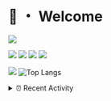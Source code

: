 # 👋 ・ Welcome
![](https://komarev.com/ghpvc/?username=Lorenzo0111)

![](https://img.shields.io/badge/Java-ED8B00?style=for-the-badge&logo=java&logoColor=white)
![](https://img.shields.io/badge/JavaScript-323330?style=for-the-badge&logo=javascript&logoColor=F7DF1E)
![](https://img.shields.io/badge/Node.js-339933?style=for-the-badge&logo=nodedotjs&logoColor=white)
![](https://img.shields.io/badge/React-20232A?style=for-the-badge&logo=react&logoColor=61DAFB)

[![](https://github-readme-stats.vercel.app/api?username=Lorenzo0111&show_icons=true&count_private=true)](https://github.com/Lorenzo0111)
![Top Langs](https://github-readme-stats.vercel.app/api/top-langs/?username=Lorenzo0111&layout=compact)

<details>
<summary>⏰ Recent Activity</summary>

<!--RECENT_ACTIVITY:start-->
1. ![issueClosed] **Issue closed:** [lovell/sharp#3199](https://github.com/lovell/sharp/issues/3199)
2. ![issueOpened] **Issue opened:** [lovell/sharp#3199](https://github.com/lovell/sharp/issues/3199)
3. ![prMerged] **Pull request merged:** [ZombieStriker/QualityArmory#323](https://github.com/ZombieStriker/QualityArmory/pull/323)
4. ![issueClosed] **Issue closed:** [Lorenzo0111/SpigotUpdatesBot#9](https://github.com/Lorenzo0111/SpigotUpdatesBot/issues/9)
5. ![repoCreated] Created new repository [Lorenzo0111/Nova](https://github.com/Lorenzo0111/Nova)
6. ![release] Released [v2.2](https://github.com/Lorenzo0111/RocketPlaceholders/releases/tag/2.2) in [Lorenzo0111/RocketPlaceholders](https://github.com/Lorenzo0111/RocketPlaceholders)
7. ![prClosed] **Pull request closed:** [Lorenzo0111/RocketPlaceholders#83](https://github.com/Lorenzo0111/RocketPlaceholders/pull/83)
8. ![prMerged] **Pull request merged:** [Lorenzo0111/MultiLang#80](https://github.com/Lorenzo0111/MultiLang/pull/80)
9. ![prMerged] **Pull request merged:** [Lorenzo0111/MultiLang#81](https://github.com/Lorenzo0111/MultiLang/pull/81)
10. ![repoCreated] Created new repository [Lorenzo0111/QAVWiki](https://github.com/Lorenzo0111/QAVWiki)
<!--RECENT_ACTIVITY:end-->


<!--RECENT_ACTIVITY:last_update-->
Last Updated: Saturday, April 23rd, 2022, 12:20:46 PM
<!--RECENT_ACTIVITY:last_update_end-->
</details>

[issueOpened]: https://cdn.jsdelivr.net/gh/Readme-Workflows/Readme-Icons@main/icons/octicons/IssueOpenedOld.svg
[issueClosed]: https://cdn.jsdelivr.net/gh/Readme-Workflows/Readme-Icons@main/icons/octicons/IssueClosedOld.svg

[prOpened]: https://cdn.jsdelivr.net/gh/Readme-Workflows/Readme-Icons@main/icons/octicons/PullRequestOpened.svg
[prClosed]: https://cdn.jsdelivr.net/gh/Readme-Workflows/Readme-Icons@main/icons/octicons/PullRequestClosed.svg
[prMerged]: https://cdn.jsdelivr.net/gh/Readme-Workflows/Readme-Icons@main/icons/octicons/PullRequestMerged.svg

[comment]: https://cdn.jsdelivr.net/gh/Readme-Workflows/Readme-Icons@main/icons/octicons/Comment.svg

[changesRequested]: https://cdn.jsdelivr.net/gh/Readme-Workflows/Readme-Icons@main/icons/octicons/RequestedChanges.svg
[approved]: https://cdn.jsdelivr.net/gh/Readme-Workflows/Readme-Icons@main/icons/octicons/ApprovedChanges.svg

[repoCreated]: https://cdn.jsdelivr.net/gh/Readme-Workflows/Readme-Icons@main/icons/octicons/Repository.svg
[release]: https://cdn.jsdelivr.net/gh/Readme-Workflows/Readme-Icons@main/icons/octicons/Release.svg
[star]: https://cdn.jsdelivr.net/gh/Readme-Workflows/Readme-Icons@main/icons/octicons/StarredRepository.svg
[wiki]: https://cdn.jsdelivr.net/gh/Readme-Workflows/Readme-Icons@main/icons/octicons/Wiki.svg
[fork]: https://cdn.jsdelivr.net/gh/Readme-Workflows/Readme-Icons@main/icons/octicons/ForkedRepository.svg
[people]: https://cdn.jsdelivr.net/gh/Readme-Workflows/Readme-Icons@main/icons/octicons/People.svg
